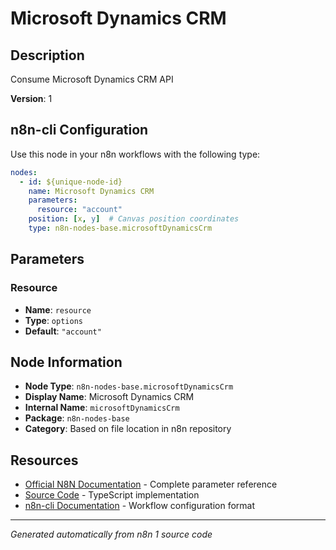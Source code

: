 # Microsoft Dynamics CRM

## Description

Consume Microsoft Dynamics CRM API

**Version**: 1

## n8n-cli Configuration

Use this node in your n8n workflows with the following type:

```yaml
nodes:
  - id: ${unique-node-id}
    name: Microsoft Dynamics CRM
    parameters:
      resource: "account"
    position: [x, y]  # Canvas position coordinates
    type: n8n-nodes-base.microsoftDynamicsCrm
```

## Parameters

### Resource

- **Name**: `resource`
- **Type**: `options`
- **Default**: `"account"`


## Node Information

- **Node Type**: `n8n-nodes-base.microsoftDynamicsCrm`
- **Display Name**: Microsoft Dynamics CRM
- **Internal Name**: `microsoftDynamicsCrm`
- **Package**: `n8n-nodes-base`
- **Category**: Based on file location in n8n repository

## Resources

- [Official N8N Documentation](https://docs.n8n.io/integrations/builtin/app-nodes/n8n-nodes-base.microsoftdynamicscrm/) - Complete parameter reference
- [Source Code](https://github.com/n8n-io/n8n/blob/master/packages/nodes-base/nodes/Microsoft/Dynamics/MicrosoftDynamicsCrm.node.ts) - TypeScript implementation
- [n8n-cli Documentation](https://github.com/edenreich/n8n-cli) - Workflow configuration format

---
*Generated automatically from n8n 1 source code*
